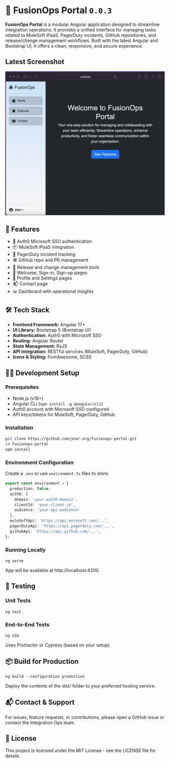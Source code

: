 # 🧩 FusionOps Portal `0.0.3`

**FusionOps Portal** is a modular Angular application designed to streamline integration operations. It provides a unified interface for managing tasks related to MuleSoft iPaaS, PagerDuty incidents, GitHub repositories, and release/change management workflows. Built with the latest Angular and Bootstrap UI, it offers a clean, responsive, and secure experience.

## Latest Screenshot
![v0.0.3](https://github.com/MuhammadShamim/FusionOps-Portal/blob/v0.0.3/screenshots/v0.0.3.png?raw=)

## 🚀 Features

- 🔐 Auth0 Microsoft SSO authentication
- 📦 MuleSoft iPaaS integration
- 🚨 PagerDuty incident tracking
- 🛠️ GitHub repo and PR management
- 📅 Release and change management tools
- 👋 Welcome, Sign-in, Sign-up pages
- 👤 Profile and Settings pages
- 📬 Contact page
- 📊 Dashboard with operational insights

## 🛠️ Tech Stack

- **Frontend Framework:** Angular 17+
- **UI Library:** Bootstrap 5 (Bootstrap UI)
- **Authentication:** Auth0 with Microsoft SSO
- **Routing:** Angular Router
- **State Management:** RxJS
- **API Integration:** RESTful services (MuleSoft, PagerDuty, GitHub)
- **Icons & Styling:** FontAwesome, SCSS

## 🧑‍💻 Development Setup

### Prerequisites

- Node.js (v18+)
- Angular CLI (`npm install -g @angular/cli`)
- Auth0 account with Microsoft SSO configured
- API keys/tokens for MuleSoft, PagerDuty, GitHub

### Installation

```bash
git clone https://github.com/your-org/fusionops-portal.git
cd fusionops-portal
npm install
```

### Environment Configuration

Create a `.env` or use `environment.ts` files to store:

```typescript
export const environment = {
  production: false,
  auth0: {
    domain: 'your-auth0-domain',
    clientId: 'your-client-id',
    audience: 'your-api-audience'
  },
  muleSoftApi: 'https://api.mulesoft.com/...',
  pagerDutyApi: 'https://api.pagerduty.com/...',
  githubApi: 'https://api.github.com/...',
};
```

### Running Locally

```shell
ng serve
```
App will be available at http://localhost:4200.

## 🧪 Testing

### Unit Tests

```shell
ng test
```

### End-to-End Tests

```shell
ng e2e
```

Uses Protractor or Cypress (based on your setup).

## 📦 Build for Production

```shell
ng build --configuration production
```

Deploy the contents of the dist/ folder to your preferred hosting service.

## 📬 Contact & Support
For issues, feature requests, or contributions, please open a GitHub issue or contact the Integration Ops team.

## 📄 License
This project is licensed under the MIT License - see the LICENSE file for details.

